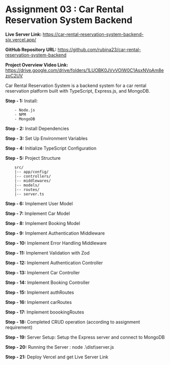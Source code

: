 # Assignment 03 : Car Rental Reservation System Backend

**Live Server Link:** https://car-rental-reservation-system-backend-six.vercel.app/

**GitHub Repository URL:** https://github.com/rubina23/car-rental-reservation-system-backend

**Project Overview Video Link:** https://drive.google.com/drive/folders/1LUOBK0JVvVOIW0C1AsxNVoAm8ezoC2UV

Car Rental Reservation System is a backend system for a car rental reservation platform built with TypeScript, Express.js, and MongoDB.

**Step - 1:** Install:

```
    - Node.js
    - NPM
    - MongoDB
```

**Step - 2:** Install Dependencies

**Step - 3:** Set Up Environment Variables

**Step - 4:** Initialize TypeScript Configuration

**Step - 5:** Project Structure

```
    src/
    |-- app/config/
    |-- controllers/
    |-- middlewares/
    |-- models/
    |-- routes/
    |-- server.ts
```

**Step - 6:** Implement User Model

**Step - 7:** Implement Car Model

**Step - 8:** Implement Booking Model

**Step - 9:** Implement Authentication Middleware

**Step - 10:** Implement Error Handling Middleware

**Step - 11:** Implement Validation with Zod

**Step - 12:** Implement Authentication Controller

**Step - 13:** Implement Car Controller

**Step - 14:** Implement Booking Controller

**Step - 15:** Implement authRoutes

**Step - 16:** Implement carRoutes

**Step - 17:** Implement boookingRoutes

**Step - 18:** Completed CRUD operation (according to assignment requirement)

**Step - 19:** Server Setup: Setup the Express server and connect to MongoDB

**Step - 20:** Running the Server : node .\dist\server.js

**Step - 21:** Deploy Vercel and get Live Server Link
